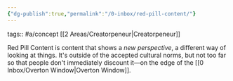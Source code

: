 ```yaml
---
{"dg-publish":true,"permalink":"/0-inbox/red-pill-content/"}
---
```


tags:: #a/concept [[2 Areas/Creatorpeneur\|Creatorpeneur]] 

Red Pill Content is content that shows a *new perspective*, a different way of looking at things. It's outside of the accepted cultural norms, but not too far so that people don't immediately discount it—on the edge of the [[0 Inbox/Overton Window\|Overton Window]].

